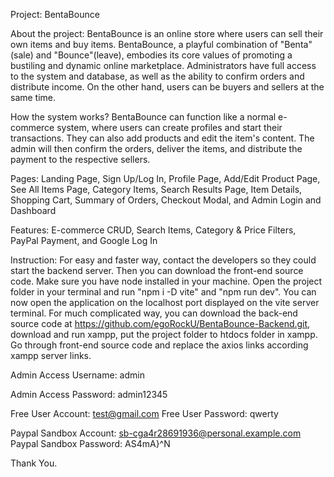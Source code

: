 Project: BentaBounce

About the project: BentaBounce is an online store where users can sell their own items and buy items. BentaBounce, a playful combination of "Benta"(sale) and "Bounce"(leave), embodies its core values of promoting a bustiling and dynamic online marketplace. Administrators have full access to the system and database, as well as the ability to confirm orders and distribute income. On the other hand, users can be buyers and sellers at the same time.

How  the system works? BentaBounce can function like a normal e-commerce system, where users can create profiles and start their transactions. They can also add products and edit the item's content. The admin will then confirm the orders, deliver the items, and distribute the payment to the respective sellers.

Pages: Landing Page, Sign Up/Log In, Profile Page, Add/Edit Product Page, See All Items Page, Category Items, Search Results Page, Item Details, Shopping Cart, Summary of Orders, Checkout Modal, and Admin Login and Dashboard

Features: E-commerce CRUD, Search Items, Category & Price Filters, PayPal Payment, and Google Log In

Instruction: For easy and faster way, contact the developers so they could start the backend server. Then you can download the front-end source code. Make sure you have node installed in your machine. Open the project folder in your terminal and run "npm i -D vite" and "npm run dev". You can now open the application on the localhost port displayed on the vite server terminal.
For much complicated way, you can download the back-end source code at https://github.com/egoRockU/BentaBounce-Backend.git, download and run xampp, put the project folder to htdocs folder in xampp. Go through front-end source code and replace the axios links according xampp server links.

Admin Access Username: admin

Admin Access Password: admin12345

Free User Account: test@gmail.com
Free User Password: qwerty

Paypal Sandbox Account: sb-cga4r28691936@personal.example.com
Paypal Sandbox Password: AS4mA}^N

Thank You.
